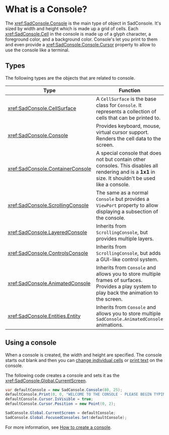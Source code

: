 # What is a Console?

The <xref:SadConsole.Console> is the main type of object in SadConsole. It's sized by width and height which is made up a grid of cells. Each <xref:SadConsole.Cell> in the console is made up of a glyph character, a foreground color, and a background color. Console's let you print to them and even provide a <xref:SadConsole.Console.Cursor> property to allow to use the console like a terminal.

## Types

The following types are the objects that are related to console.

| Type | Function |
| ---- | -------- |
| <xref:SadConsole.CellSurface> | A `CellSurface` is the base class for `Console`. It represents a collection of cells that can be printed to. |
| <xref:SadConsole.Console> | Provides keyboard, mouse, virtual cursor support. Renders the cell data to the screen. |
| <xref:SadConsole.ContainerConsole> | A special console that does not but contain other consoles. This disables all rendering and is a **1x1** in size. It shouldn't be used like a console. |
| <xref:SadConsole.ScrollingConsole> | The same as a normal `Console` but provides a `ViewPort` property to allow displaying a subsection of the console. |
| <xref:SadConsole.LayeredConsole> | Inherits from `ScrollingConsole`, but provides multiple layers. |
| <xref:SadConsole.ControlsConsole> | Inherits from `ScrollingConsole`, but adds a GUI-like control system. |
| <xref:SadConsole.AnimatedConsole> | Inherits from `Console` and allows you to store multiple frames of surfaces. Provides a play system to play back the animation to the screen. |
| <xref:SadConsole.Entities.Entity> | Inherits from `Console` and allows you to store multiple `SadConsole.AnimatedConsole` animations. |

## Using a console

When a console is created, the width and height are specified. The console starts out blank and then you can [change individual cells](how-to-draw-on-a-console.md) or [print text](how-to-draw-on-a-console.md#printing) on the console.

The following code creates a console and sets it as the <xref:SadConsole.Global.CurrentScreen>.

```csharp
var defaultConsole = new SadConsole.Console(80, 25);
defaultConsole.Print(0, 0, "WELCOME TO THE CONSOLE - PLEASE BEGIN TYPING");
defaultConsole.Cursor.IsVisible = true;
defaultConsole.Cursor.Position = new Point(0, 2);

SadConsole.Global.CurrentScreen = defaultConsole;
SadConsole.Global.FocusedConsoles.Set(defaultConsole);
```

For more information, see [How to create a console](how-to-create-a-console.md).

